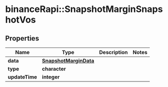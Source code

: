 # binanceRapi::SnapshotMarginSnapshotVos


## Properties
Name | Type | Description | Notes
------------ | ------------- | ------------- | -------------
**data** | [**SnapshotMarginData**](snapshotMargin_data.md) |  | 
**type** | **character** |  | 
**updateTime** | **integer** |  | 


